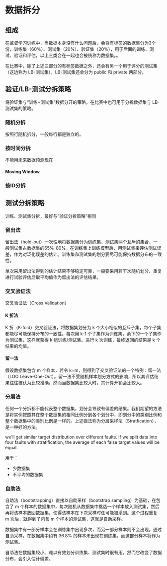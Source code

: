 # 数据拆分

## 组成

在监督学习训练中，当数据本身没有什么问题后，会将有标签的数据集分为3个份，训练集（60%）、测试集（20%）、验证集（20%），用于后面的训练、测试、验证和评估，以上三类合在一起也会被统称为数据集。。

在比赛中，除了上述三部分的有标签数据之外，还会有另一个用于评分的测试集（这边称为 LB-测试集），LB-测试集还会分为 public 和 private 两部分。

## 验证/LB-测试分拆策略

将验证集与“训练+测试集”数据分开的策略，在比赛中也可用于分拆数据集与 LB-测试集的策略。

### 随机分拆

按照行随机拆分，一般每行都是独立的。

### 按时间分拆

不能用未来数据预测现在

#### Moving Window



### 按ID分拆





## 测试分拆策略

训练、测试集分拆，最好与“验证分拆策略”相同

### 留出法

留出法（hold-out）一次性地将数据集分为训练集、测试集两个互斥的集合，一般测试集占数据集的65%-80%。在训练集上训练模型后，用测试集来评估测试误差，作为对泛化误差的估计。训练集和测试集的划分要尽可能保持数据分布的一致性。

单次采用留出法得到的估计结果不够稳定可靠，一般要采用若干次随机划分、重复进行试验评估后取平均值作为留出法的评估结果。

### 交叉验证法

交叉验证法（Cross Validation）

#### K 折法

K 折（K-fold）交叉验证法，将数据集划分为 k 个大小相似的互斥子集，每个子集都能尽可能保持分布的一致性。每次用 k-1 个子集作为训练集，余下的一个子集作为测试集，这样就获得 k 组训练/测试集。进行 k 次训练，最终返回的结果是 k 个结果的均值。

#### 留一法

假设数据集包含 m 个样本，若令 k=m，则得到了交叉验证法的一个特例：留一法（LOO Leave-One-Out）。留一法不受随机样本划分方式的影响，所以其评估结果往往被认为比较准确。然而当数据集比较大时，其计算开销会比较大。

### 分层法

任何一个分拆都不能代表整个数据集，划分会导致有偏差的结果。我们期望的方法是将实例按照其在整个数据集的相同比例分到各个划分中，即划分中的类别比例和整个数据集中的类别比例是一样的。上述做法称为分层采样法（Stratfication），是一种好的方法。

we'll get similar target distribution over different faults. If we split data into four faults with stratification, the average of each false target values will be equal.

用于：

- 少数据集
- 不平均的数据集

### 自助法

自助法（bootstrapping）直接以自助采样（bootstrap sampling）为基础，在包含了 m 个样本的数据集中，每次随机从数据集中挑选一个样本放入测试集，然后再将该样本放回数据集，使得该样本在下次采样时任可能被采到。这个过程重复 m 次后，就得到了包含 m 个样本的测试集，这就是自助采样。

数据集中有一部分样本会在训练集中出现多次，而另一部分样本则不会出现。通过自助采样，在数据集中约有 $36.8\%$ 的样本未出现在训练集，而这部分样本将作为测试集。

自助法在数据集较小、难以有效划分训练集、测试集时很有用，然而它改变了数据分布，会引入估计偏差。 



